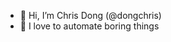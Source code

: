 - 👋 Hi, I’m Chris Dong (@dongchris)
- :robot: I love to automate boring things

<!---
dongchris/dongchris is a ✨ special ✨ repository because its `README.md` (this file) appears on your GitHub profile.
You can click the Preview link to take a look at your changes.
--->
